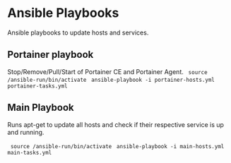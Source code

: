 # Ansible Playbooks

Ansible playbooks to update hosts and services.

## Portainer playbook

Stop/Remove/Pull/Start of Portainer CE and Portainer Agent.
``` source /ansible-run/bin/activate```
``` ansible-playbook -i portainer-hosts.yml portainer-tasks.yml```

## Main Playbook

Runs apt-get to update all hosts and check if their respective service is up and running.

``` source /ansible-run/bin/activate```
``` ansible-playbook -i main-hosts.yml main-tasks.yml```
